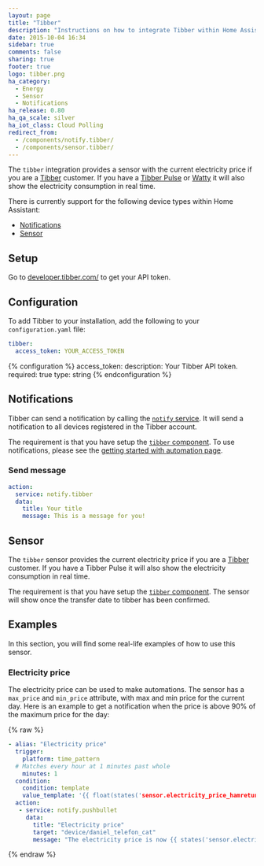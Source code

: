 ```yaml
---
layout: page
title: "Tibber"
description: "Instructions on how to integrate Tibber within Home Assistant."
date: 2015-10-04 16:34
sidebar: true
comments: false
sharing: true
footer: true
logo: tibber.png
ha_category:
  - Energy
  - Sensor
  - Notifications
ha_release: 0.80
ha_qa_scale: silver
ha_iot_class: Cloud Polling
redirect_from:
  - /components/notify.tibber/
  - /components/sensor.tibber/
---
```


The `tibber` integration provides a sensor with the current electricity price if you are a [Tibber](https://tibber.com/) customer.
If you have a [Tibber Pulse](https://norge.tibber.com/products/pulse/) or [Watty](https://watty.io/) it will also show the electricity consumption in real time.

There is currently support for the following device types within Home Assistant:

- [Notifications](#notifications)
- [Sensor](#sensor)

## Setup

Go to [developer.tibber.com/](https://developer.tibber.com/) to get your API token.

## Configuration

To add Tibber to your installation, add the following to your `configuration.yaml` file:

```yaml
tibber:
  access_token: YOUR_ACCESS_TOKEN
```

{% configuration %}
access_token:
  description: Your Tibber API token.
  required: true
  type: string
{% endconfiguration %}

## Notifications

Tibber can send a notification by calling the [`notify` service](/components/notify/). It will send a notification to all devices registered in the Tibber account.

The requirement is that you have setup the [`tibber` component](#setup).
To use notifications, please see the [getting started with automation page](/getting-started/automation/).

### Send message

```yaml
action:
  service: notify.tibber
  data:
    title: Your title
    message: This is a message for you!
```

## Sensor

The `tibber` sensor provides the current electricity price if you are a [Tibber](https://tibber.com/) customer.
If you have a Tibber Pulse it will also show the electricity consumption in real time.

The requirement is that you have setup the [`tibber` component](#setup). The sensor will show once the transfer date to tibber has been confirmed.

## Examples

In this section, you will find some real-life examples of how to use this sensor.

### Electricity price

The electricity price can be used to make automations. The sensor has a `max_price` and `min_price` attribute, with max and min price for the current day. Here is an example to get a notification when the price is above 90% of the maximum price for the day:

{% raw %}

```yaml
- alias: "Electricity price"
  trigger:
    platform: time_pattern
  # Matches every hour at 1 minutes past whole
    minutes: 1
  condition:
    condition: template
    value_template: '{{ float(states('sensor.electricity_price_hamretunet_10')) > 0.9 * float(state_attr('sensor.electricity_price_hamretunet_10', 'max_price')) }}'
  action:
   - service: notify.pushbullet
     data:
       title: "Electricity price"
       target: "device/daniel_telefon_cat"
       message: "The electricity price is now {{ states('sensor.electricity_price_hamretunet_10') }}"
```

{% endraw %}
